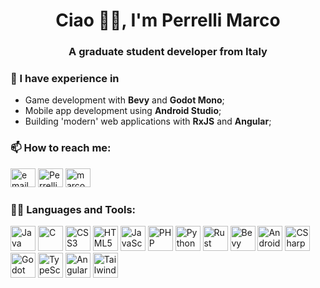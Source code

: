 <h1 style="text-align: center">Ciao 🙋‍♂️, I'm Perrelli Marco</h1> 
<h3 style="text-align: center">A graduate student developer from Italy</h3> 

### 💪 I have experience in
- Game development with **Bevy** and **Godot Mono**;
- Mobile app development using **Android Studio**; 
- Building 'modern' web applications with **RxJS** and **Angular**;

### 📫 How to reach me: 
[<img src="https://s.42l.fr/_JgBCsvA" alt="email" height="30" width="40" />](mailto:prrmrc888@gmail.com)
[<img src="https://s.42l.fr/9gY012x3" alt="Perrelli9338" height="30" width="40" />](https://discordapp.com/users/1296562094099005523)
[<img src="https://s.42l.fr/EFJfTZlC" alt="marco.perrelli" height="30" width="40" />](https://www.instagram.com/marco.perrelli/)

### 🧑‍💻 Languages and Tools:

[<img src="https://s.42l.fr/AKq9UMuH" alt="Java" width="40" height="40" />](https://www.java.com)
[<img src="https://s.42l.fr/7qEKbwzi" alt="C" width="40" height="40" />](https://www.cprogramming.com/)
[<img src="https://s.42l.fr/TDeq8zq8" alt="CSS3" width="40" height="40" />](https://www.w3.org/TR/css/#css)
[<img src="https://s.42l.fr/9kiduB1Z" alt="HTML5" width="40" height="40" />](https://www.w3.org/html/)
[<img src="https://s.42l.fr/ofYrABRd" alt="JavaScript" width="40" height="40" />](https://mzl.la/3HkrWKS)
[<img src="https://s.42l.fr/PvO0gbOi" alt="PHP" width="40" height="40" />](https://www.php.net)
[<img src="https://s.42l.fr/oEV8eZxT" alt="Python" width="40" height="40" />](https://www.python.org/)
[<img src="https://s.42l.fr/dNKJu4xy" alt="Rust" width="40" height="40" />](https://www.rust-lang.org/)
[<img src="https://s.42l.fr/NXjNHKDx" alt="Bevy" width="40" height="40" />](https://bevy.org/)
[<img src="https://s.42l.fr/c-BE2ARn" alt="AndroidStudio" width="40" height="40" />](https://developer.android.com/studio)
[<img src="https://s.42l.fr/w2RCYq4U" alt="CSharp" width="40" height="40" />](https://learn.microsoft.com/en-us/dotnet/csharp/)
[<img src="https://s.42l.fr/vlcl4VIQ" alt="Godot" width="40" height="40" />](https://godotengine.org/)
[<img src="https://s.42l.fr/rFB6lu9a" alt="TypeScript" width="40" height="40" />](https://www.typescriptlang.org/)
[<img src="https://s.42l.fr/dOJhZPxF" alt="Angular" width="40" height="40" />](https://angular.dev/)
[<img src="https://s.42l.fr/jw_7uJdI" alt="Tailwind" width="40" height="40" />](https://tailwindcss.com/)

